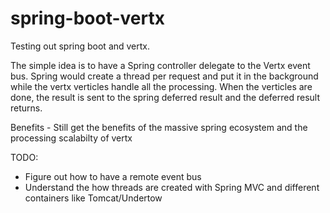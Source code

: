 # spring-boot-vertx

Testing out spring boot and vertx.

The simple idea is to have a Spring controller delegate to the Vertx event bus.
Spring would create a thread per request and put it in the background while the vertx verticles 
handle all the processing. When the verticles are done, the result is sent to the spring deferred 
result and the deferred result returns.

Benefits - Still get the benefits of the massive spring ecosystem and the processing scalabilty of vertx

TODO:

- Figure out how to have a remote event bus
- Understand the how threads are created with Spring MVC and different containers like Tomcat/Undertow
